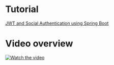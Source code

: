 # Tutorial
[JWT and Social Authentication using Spring Boot](https://medium.com/javarevisited/jwt-and-social-authentication-using-spring-boot-90e4faaa9204)

# Video overview
[![Watch the video](https://raw.githubusercontent.com/amrkhaledccd/spring-boot-jwt-social-auth/master/thumbnail.png)](https://www.youtube.com/watch?v=ruZB44KZoFk)


